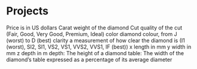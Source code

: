 # Projects
Price is in US dollars
Carat weight of the diamond
Cut quality of the cut (Fair, Good, Very Good, Premium, Ideal)
color diamond colour, from J (worst) to D (best)
clarity a measurement of how clear the diamond is (I1 (worst), SI2, SI1, VS2, VS1, VVS2, VVS1, IF (best))
x length in mm
y width in mm
z depth in m
depth: The height of a diamond
table: The width of the diamond’s table expressed as a percentage of its average diameter
